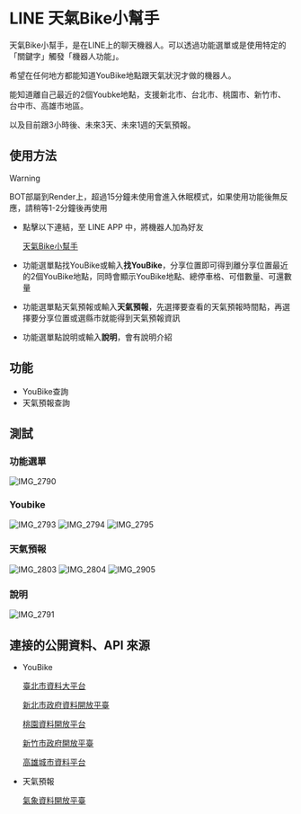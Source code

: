 # LINE 天氣Bike小幫手
天氣Bike小幫手，是在LINE上的聊天機器人。可以透過功能選單或是使用特定的「關鍵字」觸發「機器人功能」。

希望在任何地方都能知道YouBike地點跟天氣狀況才做的機器人。

能知道離自己最近的2個Youbke地點，支援新北市、台北市、桃園市、新竹市、台中市、高雄市地區。

以及目前跟3小時後、未來3天、未來1週的天氣預報。

## 使用方法

> [!WARNING]
> BOT部屬到Render上，超過15分鐘未使用會進入休眠模式，如果使用功能後無反應，請稍等1-2分鐘後再使用

* 點擊以下連結，至 LINE APP 中，將機器人加為好友

  [天氣Bike小幫手](https://line.me/ti/p/@557hacup)

* 功能選單點找YouBike或輸入**找YouBike**，分享位置即可得到離分享位置最近的2個YouBike地點，同時會顯示YouBike地點、總停車格、可借數量、可還數量

* 功能選單點天氣預報或輸入**天氣預報**，先選擇要查看的天氣預報時間點，再選擇要分享位置或選縣市就能得到天氣預報資訊

* 功能選單點說明或輸入**說明**，會有說明介紹 


## 功能
* YouBike查詢
* 天氣預報查詢

## 測試

### 功能選單
![IMG_2790](https://github.com/user-attachments/assets/e5632cac-3b4e-4ce9-abb0-953b3051ae3e)


###  Youbike
![IMG_2793](https://github.com/user-attachments/assets/6a7af8f8-9748-4efd-8cf3-e092219a208e)
![IMG_2794](https://github.com/user-attachments/assets/351e5817-a1da-4b5e-aa1c-9bf4adac5583)
![IMG_2795](https://github.com/user-attachments/assets/6cd3bb71-4864-46e9-b50d-ded1f23ffbcc)




### 天氣預報
![IMG_2803](https://github.com/user-attachments/assets/bb6e3e39-2378-49b6-a5e4-8228f41d4171)
![IMG_2804](https://github.com/user-attachments/assets/1584f0b8-783e-48d7-afc7-5c9c5ce63e73)
![IMG_2905](https://github.com/user-attachments/assets/f30d85eb-1de5-432c-8e6b-e071ea6c4f8a)



### 說明
![IMG_2791](https://github.com/user-attachments/assets/a3247248-8ffe-48bc-86cc-61b7e77de90e)


## 連接的公開資料、API 來源
* YouBike
  
  [臺北市資料大平台](https://data.taipei/dataset/detail?id=c6bc8aed-557d-41d5-bfb1-8da24f78f2fb)
  
  [新北市政府資料開放平臺](https://data.ntpc.gov.tw/datasets/010e5b15-3823-4b20-b401-b1cf000550c5#headerApplication)

  [桃園資料開放平台](https://opendata.tycg.gov.tw/datalist/5ca2bfc7-9ace-4719-88ae-4034b9a5a55c)

  [新竹市政府開放平臺](https://opendata.hccg.gov.tw/OpenDataDetail.aspx?n=1&s=59)

  [高雄城市資料平台](https://api.kcg.gov.tw/ServiceList/Detail/b4dd9c40-9027-4125-8666-06bef1756092)

* 天氣預報
  
  [氣象資料開放平臺](https://opendata.cwa.gov.tw/index)
